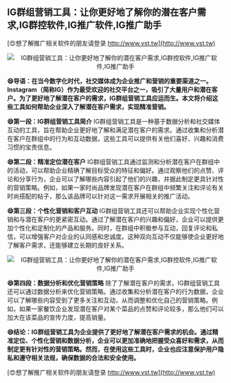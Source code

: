 ## **IG群组营销工具：让你更好地了解你的潜在客户需求,IG群控软件,IG推广软件,IG推广助手**

[😍想了解推广相关软件的朋友请登录 http://www.vst.tw](http://www.vst.tw)

 <center><img src="https://vst.tw/MP4/tuiguang/png/4.png" alt="IG群组营销工具：让你更好地了解你的潜在客户需求,IG群控软件,IG推广软件,IG推广助手"></center>

**😄导语：在当今数字化时代，社交媒体成为企业推广和营销的重要渠道之一。Instagram（简称IG）作为最受欢迎的社交平台之一，吸引了大量用户和潜在客户。为了更好地了解潜在客户的需求，IG群组营销工具应运而生。本文将介绍这些工具如何帮助企业深入了解潜在客户需求，实现精准营销。**

**😄第一段：IG群组营销工具简介**
IG群组营销工具是一种基于数据分析和社交媒体互动的工具，旨在帮助企业更好地了解和满足潜在客户的需求。通过收集和分析潜在客户在群组中的行为和互动数据，这些工具可以提供有关他们喜好、兴趣和消费习惯的宝贵信息。

**😄第二段：精准定位潜在客户**
IG群组营销工具通过监测和分析潜在客户在群组中的活动，可以帮助企业精确了解目标受众的特征和偏好。通过观察他们的点赞、评论和分享行为，企业可以了解哪些内容引起了他们的兴趣，并据此制定更具针对性的营销策略。例如，如果一家时尚品牌发现潜在客户在群组中频繁关注和评论有关时尚搭配的帖子，那么该品牌可以针对这一需求开展相关的推广活动。

**😄第三段：个性化营销和客户互动**
IG群组营销工具还可以帮助企业实现个性化营销和与潜在客户的更紧密互动。通过了解潜在客户的兴趣和偏好，企业可以提供更加个性化和定制化的产品和服务。同时，在群组中积极参与互动，回复评论和私信，可以增强客户对企业的认同感和忠诚度。这种双向互动不仅能够使企业更好地了解客户需求，还能够建立长期的良好关系。

 <center><img src="https://vst.tw/MP4/tuiguang/png/4.png" alt="IG群组营销工具：让你更好地了解你的潜在客户需求,IG群控软件,IG推广软件,IG推广助手"></center>

**😄第四段：数据分析和优化营销策略**
除了了解潜在客户的需求，IG群组营销工具还可以通过数据分析来优化营销策略。通过收集和分析潜在客户的行为数据，企业可以了解哪些内容受到了更多关注和互动，从而调整和优化自己的营销策略。例如，如果一家餐饮企业发现潜在客户对某个菜品的点赞和评论较多，那么他们可以加大在该菜品的宣传力度，提高销量。

**😄结论：IG群组营销工具为企业提供了更好地了解潜在客户需求的机会。通过精准定位、个性化营销和数据分析，企业可以更加准确地把握受众喜好和需求，从而制定更有针对性的营销策略。然而，在使用这些工具时，企业也应注意保护用户隐私和遵守相关法规，确保数据的合法和安全使用。**

[😍想了解推广相关软件的朋友请登录 http://www.vst.tw](http://www.vst.tw)



